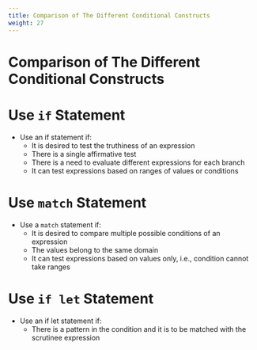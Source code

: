 ```yaml
---
title: Comparison of The Different Conditional Constructs
weight: 27
---
```


# Comparison of The Different Conditional Constructs

# Use `if` Statement 

- Use an if statement if:
  - It is desired to test the truthiness of an expression
  - There is a single affirmative test
  - There is a need to evaluate different expressions for each branch
  - It can test expressions based on ranges of values or conditions
  
# Use `match` Statement 

- Use a `match` statement if:
   -  It is desired to compare multiple possible conditions of an expression
   -  The values belong to the same domain
   -  It can test expressions based on values only, i.e., condition cannot take ranges
   
# Use `if let` Statement 
- Use an if let statement if:
  - There is a pattern in the condition and it is to be matched with the scrutinee expression

